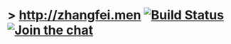 # > http://zhangfei.men [![Build Status](https://travis-ci.org/zhangfei9734/zhangfei9734.github.io.svg?branch=blog-source)](https://travis-ci.org/zhangfei9734/zhangfei9734.github.io)[![Join the chat](https://badges.gitter.im/Join%20Chat.svg)](https://gitter.im/zhangfei_fly/Lobby?utm_source=share-link&utm_medium=link&utm_campaign=share-link)